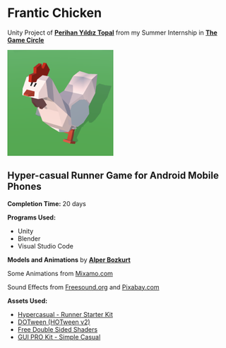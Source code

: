 # Frantic Chicken
Unity Project of [__Perihan Yıldız Topal__](www.linkedin.com/in/p-yildiz-topal) from my Summer Internship in [__The Game Circle__](https://www.thegamecircle.com/)

<img src="FranticChickenGameIcon.png" width="240px" height="240px">

## Hyper-casual Runner Game for Android Mobile Phones

__Completion Time:__ 20 days

__Programs Used:__
* Unity
* Blender
* Visual Studio Code

__Models and Animations__ by [__Alper Bozkurt__](https://www.linkedin.com/in/benalperbozkurt/)

Some Animations from [Mixamo.com](https://www.mixamo.com/#/)

Sound Effects from [Freesound.org](https://freesound.org/) and [Pixabay.com](https://pixabay.com/)

__Assets Used:__
* [Hypercasual - Runner Starter Kit](https://assetstore.unity.com/packages/templates/systems/hypercasual-runner-starter-kit-249286)
* [DOTween (HOTween v2)](https://assetstore.unity.com/packages/tools/animation/dotween-hotween-v2-27676)
* [Free Double Sided Shaders](https://assetstore.unity.com/packages/vfx/shaders/free-double-sided-shaders-23087)
* [GUI PRO Kit - Simple Casual](https://assetstore.unity.com/packages/2d/gui/icons/gui-pro-kit-simple-casual-203399)
